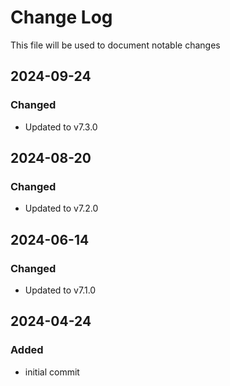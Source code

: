 # Change Log
<!-- markdownlint-disable MD024 -->
<!-- markdownlint-disable MD033 -->
This file will be used to document notable changes

## 2024-09-24

### Changed

- Updated to v7.3.0

## 2024-08-20

### Changed

- Updated to v7.2.0

## 2024-06-14

### Changed

- Updated to v7.1.0

## 2024-04-24

### Added

- initial commit
